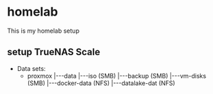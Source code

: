 # homelab
This is my homelab setup
## setup TrueNAS Scale
- Data sets:
    - proxmox
        |---data
            |---iso (SMB)
            |---backup (SMB)
            |---vm-disks (SMB)
            |---docker-data (NFS)
            |---datalake-dat (NFS)

